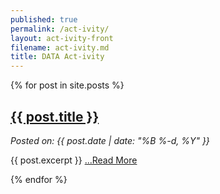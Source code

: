 ```yaml
---
published: true
permalink: /act-ivity/
layout: act-ivity-front
filename: act-ivity.md
title: DATA Act-ivity
---
```


<div class="container">
    <div class="row">
        <div class="col-md-8 blog">
            {% for post in site.posts %}
            <h2><a href="{{ site.baseurl }}{{ post.url }}">{{ post.title }}</a></h2>
            <cite>Posted on: {{ post.date | date: "%B %-d, %Y" }}</cite>
            <p>{{ post.excerpt }}<span class='read-more'> <a href="{{ site.baseurl }}{{ post.url }}">...Read More</a></p>
            {% endfor %}
        </div>
        <div class="col-md-4 blog-rail">
        </div>
    </div>
</div>